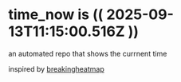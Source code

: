 # time_now is (( 2025-09-13T11:15:00.516Z ))

an automated repo that shows the currnent time

inspired by [breakingheatmap](https://github.com/breakingheatmap/breakingheatmap)